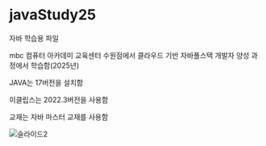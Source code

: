 # javaStudy25
자바 학습용 파일

mbc 컴퓨터 아카데미 교육센터 수원점에서 클라우드 기반 자바풀스택 개발자 양성 과정에서 학습함(2025년)

JAVA는 17버전을 설치함

이클립스는 2022.3버전을 사용함

교재는 자바 마스터 교재를 사용함

![슬라이드2](https://github.com/user-attachments/assets/a759e5f4-0f26-4893-abc9-931ffcfe6d52)

